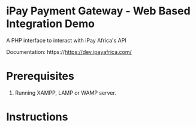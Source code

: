 iPay Payment Gateway - Web Based Integration Demo
=================================================

A PHP interface to interact with iPay Africa's API

Documentation: https://https://dev.ipayafrica.com/


Prerequisites
=============
1. Running XAMPP, LAMP or WAMP server.


Instructions
============


